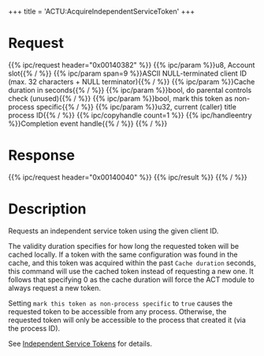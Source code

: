 +++
title = 'ACTU:AcquireIndependentServiceToken'
+++

# Request

{{% ipc/request header="0x00140382" %}}
{{% ipc/param %}}u8, Account slot{{% / %}}
{{% ipc/param span=9 %}}ASCII NULL-terminated client ID (max. 32 characters + NULL terminator){{% / %}}
{{% ipc/param %}}Cache duration in seconds{{% / %}}
{{% ipc/param %}}bool, do parental controls check (unused){{% / %}}
{{% ipc/param %}}bool, mark this token as non-process specific{{% / %}}
{{% ipc/param %}}u32, current (caller) title process ID{{% / %}}
{{% ipc/copyhandle count=1 %}}
{{% ipc/handleentry %}}Completion event handle{{% / %}}
{{% / %}}

# Response

{{% ipc/request header="0x00140040" %}}
{{% ipc/result %}}
{{% / %}}

# Description

Requests an independent service token using the given client ID.

The validity duration specifies for how long the requested token will be cached locally. If a token with the same configuration was found in the cache, and this token was acquired within the past `Cache duration` seconds, this command will use the cached token instead of requesting a new one. It follows that specifying 0 as the cache duration will force the ACT module to always request a new token.

Setting `mark this token as non-process specific` to `true` causes the requested token to be accessible from any process. Otherwise, the requested token will only be accessible to the process that created it (via the process ID).

See [Independent Service Tokens](ACT_Services#independent_service_tokens "wikilink") for details.
